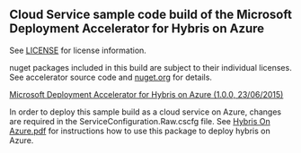 Cloud Service sample code build of the Microsoft Deployment Accelerator for Hybris on Azure
----

See [LICENSE](LICENSE) for license information. 

nuget packages included in this build are subject to their individual licenses. See accelerator source code and [nuget.org](http://www.nuget.org) for details.

[Microsoft Deployment Accelerator for Hybris on Azure (1.0.0, 23/06/2015)](https://msdeployacchybrisonazure.blob.core.windows.net/microsoft-deployment-accelerator-for-hybris-on-azure/Microsoft%20Deployment%20Accelerator%20for%20hybris%20on%20Azure%201.0.0%20230615.zip)

In order to deploy this sample build as a cloud service on Azure, changes are required in the ServiceConfiguration.Raw.cscfg file. See [Hybris On Azure.pdf](Hybris%20On%20Azure.pdf) for instructions how to use this package to deploy hybris on Azure.


